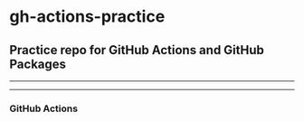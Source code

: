 # gh-actions-practice

## Practice repo for GitHub Actions and GitHub Packages

---
---
### GitHub Actions

